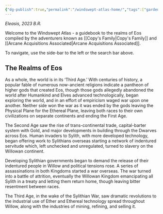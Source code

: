 ```yaml
---
{"dg-publish":true,"permalink":"/windswept-atlas-home/","tags":["gardenEntry"],"updated":"2024-12-22T20:27:39.293-06:00"}
---
```


*Eleasis, 2023 B.R.*

Welcome to the Windswept Atlas - a guidebook to the realms of Eos compiled by the adventurers known as [[Copy's Family\|Copy's Family]] and [[Arcane Acquisitions Associated\|Arcane Acquisitions Associated]]. 

To navigate, use the side-bar to the left or the search bar above. 

## The Realms of Eos
As a whole, the world is in its ‘Third Age.’ With centuries of history, a popular fable of numerous now-ancient religions indicate a pantheon of higher gods that created Eos, though those gods allegedly abandoned the world after Humankind and Elves advanced technologically, began exploring the world, and in an effort of empiricism waged war upon one another. Neither side won the war as it was ended by the gods leaving the Physical Plane for the Ethereal Plane, leaving both races to their own civilizations on separate continents and ending the First Age.

The Second Age saw the rise of trans-continental trade, capital-barter system with Gold, and major developments in building through the Dwarves across Eos. Human invaders to Sylith, with more developed technology, began offering work to Sylithians overseas starting a network of indentured servitude which, left unchecked and unregulated, turned to slavery on the Willowan continent.

Developing Sylithian governments began to demand the release of their indentured people in Willow and political tensions rose. A series of assassinations in both Kingdoms started a war overseas. The war turned into a battle of attrition, eventually the Willowan Kingdom emancipating all Sylith in a treaty and letting them return home, though leaving bitter resentment between races.

The Third Age, in the wake of the Sylithian War, saw dramatic revolutions to the industrial use of Ether and Ethereal technology spread throughout Willow, along with the industries of mining, refining, and selling it.